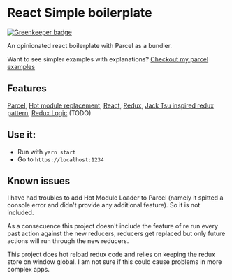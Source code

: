# React Simple boilerplate

[![Greenkeeper badge](https://badges.greenkeeper.io/corlaez/react-simple.svg)](https://greenkeeper.io/)

An opinionated react boilerplate with Parcel as a bundler.

Want to see simpler examples with explanations? [Checkout my parcel examples](https://github.com/lrn2prgrm/parcel-examples)

## Features

[Parcel](https://parceljs.org/), [Hot module replacement](https://parceljs.org/hmr.html), [React](https://reactjs.org/), [Redux](https://redux.js.org/), [Jack Tsu inspired redux pattern](https://jaysoo.ca/2016/02/28/organizing-redux-application/), [Redux Logic](https://github.com/jeffbski/redux-logic) (TODO)

## Use it:

* Run with `yarn start`
* Go to `https://localhost:1234`

## Known issues

I have had troubles to add Hot Module Loader to Parcel (namely it spitted a console error and didn't provide any additional feature). So it is not included.

As a consecuence this project doesn't include the feature of re run every past action against the new reducers, reducers get replaced but only future actions will run through the new reducers.

This project does hot reload redux code and relies on keeping the redux store on window global. I am not sure if this could cause problems in more complex apps.
